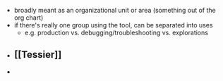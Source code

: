 - broadly meant as an organizational unit or area (something out of the org chart)
- if there's really one group using the tool, can be separated into uses
	- e.g. production vs. debugging/troubleshooting vs. explorations
- [[Tessier]]
	-
-